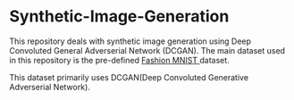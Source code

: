 # Synthetic-Image-Generation

This repository deals with synthetic image generation using Deep Convoluted General Adverserial Network (DCGAN). The main dataset used in this repository is the pre-defined <a href = "https://www.kaggle.com/zalando-research/fashionmnist"> Fashion MNIST </a> dataset.

This dataset primarily uses DCGAN(Deep Convoluted Generative Adverserial Network).

